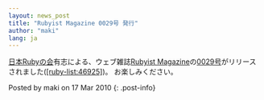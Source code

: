 ```yaml
---
layout: news_post
title: "Rubyist Magazine 0029号 発行"
author: "maki"
lang: ja
---
```


[日本Rubyの会][1]有志による、ウェブ雑誌[Rubyist
Magazine][2]の[0029号][3]がリリースされました([\[ruby-list:46925\]][4])。 お楽しみください。

Posted by maki on 17 Mar 2010
{: .post-info}



[1]: http://jp.rubyist.net/ 
[2]: http://jp.rubyist.net/magazine/ 
[3]: http://jp.rubyist.net/magazine/?0029 
[4]: http://blade.nagaokaut.ac.jp/cgi-bin/scat.rb/ruby/ruby-list/46925 

